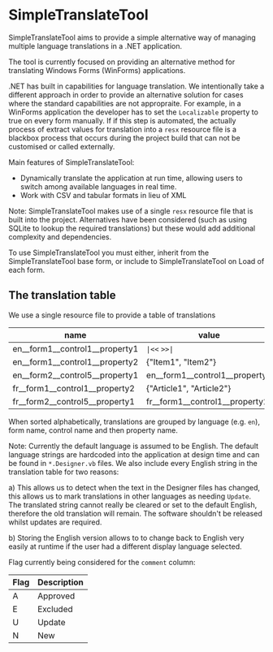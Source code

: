 # SimpleTranslateTool
SimpleTranslateTool aims to provide a simple alternative way of managing multiple language translations in a .NET application.

The tool is currently focused on providing an alternative method for translating Windows Forms (WinForms) applications.  

.NET has built in capabilities for language translation. We intentionally take a different approach in order to provide an alternative solution for cases where the standard capabilities are not appropraite. For example, in a WinForms application the developer has to set the `Localizable` property to true on every form manually. If if this step is automated, the actually process of extract values for translation into a `resx` resource file is a blackbox process that occurs during the project build that can not be customised or called externally.

Main features of SimpleTranslateTool:
- Dynamically translate the application at run time, allowing users to switch among available languages in real time.
- Work with CSV and tabular formats in lieu of XML

Note: SimpleTranslateTool makes use of a single `resx` resource file that is built into the project. Alternatives have been considered (such as using SQLite to lookup the required translations) but these would add additional complexity and dependencies.

To use SimpleTranslateTool you must either, inherit from the SimpleTranslateTool base form, or include to SimpleTranslateTool on Load of each form.

## The translation table

We use a single resource file to provide a table of translations

| name                            | value                          | comment  |
|---------------------------------|--------------------------------|----------|
| en__form1__control1__property1  | `\|<<`  `>>\|`                     | Exclude  |
| en__form1__control1__property2  | {"Item1", "Item2"}             |          |
| en__form2__control5__property1  | en__form1__control1__property2 | Link     |
| fr__form1__control1__property2  | {"Article1", "Article2"}       |          |
| fr__form2__control5__property1  | fr__form1__control1__property2 | Link     |

When sorted alphabetically, translations are grouped by language (e.g. `en`), form name, control name and then property name.

Note: Currently the default language is assumed to be English. The default language strings are hardcoded into the application at design
time and can be found in `*.Designer.vb` files. We also include every English string in the translation table for two reasons:

a) This allows us to detect when the text in the Designer files has changed, this allows us to mark translations in other languages as needing `Update`. The translated string cannot really be cleared or set to the default English, therefore the old translation will remain. The software shouldn't be released whilst updates are required.

b) Storing the English version allows to to change back to English very easily at runtime if the user had a different display language selected.

Flag currently being considered for the `comment` column:

| Flag | Description |
|------|-------------|
| A    | Approved    |
| E    | Excluded    |
| U    | Update      |
| N    | New         |
